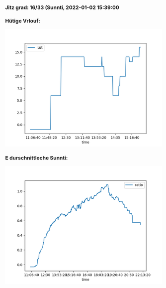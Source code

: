 ### Jitz grad: 16/33 (Sunnti, 2022-01-02 15:39:00

### Hütige Vrlouf:
![Graph](Today.png)

### E durschnittleche Sunnti:
![Graph](Sunnti.png)